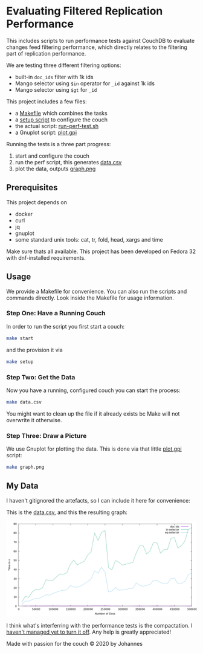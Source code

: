# Evaluating Filtered Replication Performance
This includes scripts to run performance tests against CouchDB to evaluate changes feed filtering performance, which directly relates to the filtering part of replication performance.

We are testing three different filtering options:

* built-in `doc_ids` filter with 1k ids
* Mango selector using `$in` operator for `_id` against 1k ids
* Mango selector using `$gt` for `_id`


This project includes a few files:

* a [Makefile](Makefile) which combines the tasks
* a [setup script](setup.sh) to configure the couch
* the actual script: [run-perf-test.sh](run-perf-test.sh)
* a Gnuplot script: [plot.gpi](plot.gpi)


Running the tests is a three part progress:

1. start and configure the couch
1. run the perf script, this generates [data.csv](data.csv)
1. plot the data, outputs [graph.png](graph.png)


## Prerequisites
This project depends on

* docker
* curl
* jq
* gnuplot
* some standard unix tools: cat, tr, fold, head, xargs and time

Make sure thats all available. This project has been developed on Fedora 32 with dnf-installed requirements.


## Usage
We provide a Makefile for convenience. You can also run the scripts and commands directly. Look inside the Makefile for usage information.

### Step One: Have a Running Couch
In order to run the script you first start a couch:

```sh
make start
```

and the provision it via
```sh
make setup
```

### Step Two: Get the Data
Now you have a running, configured couch you can start the process:

```sh
make data.csv
```

You might want to clean up the file if it already exists bc Make will not overwrite it otherwise.

### Step Three: Draw a Picture
We use Gnuplot for plotting the data. This is done via that little [plot.gpi](plot.gpi) script:

```sh
make graph.png
```


## My Data
I haven't gitignored the artefacts, so I can include it here for convenience:

This is the [data.csv](data.csv), and this the resulting graph:

![A lineplot showing the test results](graph.png)

I think what's interferring with the performance tests is the compactation. I [haven't managed yet to turn it off](setup.sh). Any help is greatly appreciated!


Made with passion for the couch © 2020 by Johannes
